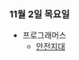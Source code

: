 ### 11월 2일 목요일

- 프로그래머스
  - [안전지대](https://github.com/sc303030/algorithm_practice/blob/09f775d6e95f7dae6adca5e3bdaabee61b939df1/%ED%94%84%EB%A1%9C%EA%B7%B8%EB%9E%98%EB%A8%B8%EC%8A%A4/%5B%ED%94%84%EB%A1%9C%EA%B7%B8%EB%9E%98%EB%A8%B8%EC%8A%A4%5D%20%EC%95%88%EC%A0%84%EC%A7%80%EB%8C%80%20%ED%8C%8C%EC%9D%B4%EC%8D%AC.md)